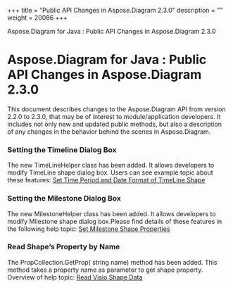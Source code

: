 +++
title = "Public API Changes in Aspose.Diagram 2.3.0" 
description = "" 
weight = 20086 
+++

Aspose.Diagram for Java : Public API Changes in Aspose.Diagram 2.3.0  

# Aspose.Diagram for Java : Public API Changes in Aspose.Diagram 2.3.0


This document describes changes to the Aspose.Diagram API from version 2.2.0 to 2.3.0, that may be of interest to module/application developers. It includes not only new and updated public methods, but also a description of any changes in the behavior behind the scenes in Aspose.Diagram. 

### Setting the Timeline Dialog Box

The new TimeLineHelper class has been added. It allows developers to modify TimeLine shape dialog box. Users can see example topic about these features: [Set Time Period and Date Format of TimeLine Shape](/pages/createpage.action?spaceKey=diagramjava&title=Set+Time+Period+and+Date+Format+of+Timeline+Shape&linkCreation=true&fromPageId=18612582)

### Setting the Milestone Dialog Box

The new MilestoneHelper class has been added. It allows developers to modify Milestone shape dialog box.Please find details of these features in the following help topic: [Set Milestone Shape Properties](/pages/createpage.action?spaceKey=diagramjava&title=Set+Milestone+Shape+Properties&linkCreation=true&fromPageId=18612582)

### Read Shape’s Property by Name

The PropCollection.GetProp( string name) method has been added. This method takes a property name as parameter to get shape property. Overview of help topic: [Read Visio Shape Data](/pages/createpage.action?spaceKey=diagramjava&title=Read+Visio+Shape+Data&linkCreation=true&fromPageId=18612582)


